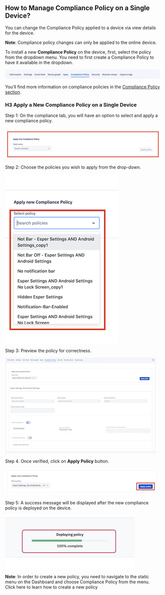 ## How to Manage Compliance Policy on a Single Device?

You can change the Compliance Policy applied to a device via view details for the device.

  

**Note**: Compliance policy changes can only be applied to the online device.

  

To install a new **Compliance Policy** on the device, first, select the policy from the dropdown menu. You need to first create a Compliance Policy to have it available in the dropdown.

  

![](./images/compliancedevice/121_Groups_devices_details_screen_tab_bar_complaince_policy.png)

  

You’ll find more information on compliance policies in the  [Compliance Policy section](https://docs.esper.io/home/console.html#compliance-policy-tab).

  

### H3 Apply a New Compliance Policy on a Single Device

  

Step 1: On the compliance tab, you will have an option to select and apply a new compliance policy.

  

![](./images/compliancedevice/122_Groups_devices_details_screen_complaince_policy_apply_new.png)

  

Step 2: Choose the policies you wish to apply from the drop-down.

  

![](./images/compliancedevice/123_Groups_devices_details_screen_complaince_policy_apply_new_policy_list.png)

  

Step 3: Preview the policy for correctness.

  

![](./images/compliancedevice/124_Groups_devices_details_screen_complaince_policy_apply_new_policy_preview.png)

  
  

Step 4. Once verified, click on **Apply Policy** button.

  

![](./images/compliancedevice/125_Groups_devices_details_screen_complaince_policy_apply_new_policy_apply_button.png)

  
  
  
  

Step 5: A success message will be displayed after the new compliance policy is deployed on the device.

  

![](./images/compliancedevice/126_Groups_devices_details_screen_complaince_policy_apply_new_policy_apply_status.png)
  
  

**Note**: In order to create a new policy, you need to navigate to the static menu on the Dashboard and choose Compliance Policy from the menu.  Click here to learn how to create a new policy